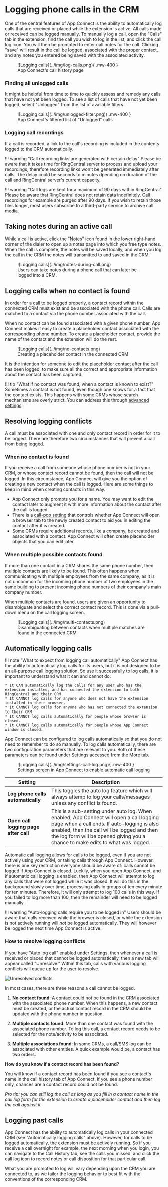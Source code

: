 # Logging phone calls in the CRM

One of the central features of App Connect is the ability to automatically log calls that are received or placed while the extension is active. All calls made or received can be logged manually. To manually log a call, open the "Calls" tab in the extension, find the call you wish to log in the list, and click the call log icon. You will then be prompted to enter call notes for the call. Clicking "save" will result in the call be logged, associated with the proper contact, and any notes you entered being saved with the associated activity.

<figure markdown>
  ![Logging calls](../img/log-calls.png){ .mw-400 }
  <figcaption>App Connect's call history page</figcaption>
</figure>

### Finding all unlogged calls

It might be helpful from time to time to quickly assess and remedy any calls that have not yet been logged. To see a list of calls that have not yet been logged, select "Unlogged" from the list of available filters. 

<figure markdown>
  ![Logging calls](../img/unlogged-filter.png){ .mw-400 }
  <figcaption>App Connect's filtered list of "Unlogged" calls</figcaption>
</figure>

### Logging call recordings

If a call is recorded, a link to the call's recording is included in the contents logged to the CRM automatically. 

!!! warning "Call recording links are generated with certain delay"
    Please be aware that it takes time for RingCentral server to process and upload your recordings, therefore recording links won't be generated immediately after calls. The delay could be seconds to minutes dpending on duration of the call and RingCentral server's current capacity.  

!!! warning "Call logs are kept for a maximum of 90 days within RingCentral"
    Please be aware that RingCentral does not retain data indefinitely. Call recordings for example are purged after 90 days. If you wish to retain those files longer, most users subscribe to a third-party service to archive call media. 

## Taking notes during an active call

While a call is active, click the "Notes" icon found in the lower right-hand corner of the dialer to open up a notes page into which you free type notes. When the call is complete, the notes will be saved locally, and when you log the call in the CRM the notes will transmitted to and saved in the CRM.

<figure markdown>
  ![Logging calls](../img/notes-during-call.png)
  <figcaption>Users can take notes during a phone call that can later be logged into a CRM.</figcaption>
</figure>

## Logging calls when no contact is found

In order for a call to be logged properly, a contact record within the connected CRM must exist and be associated with the phone call. Calls are matched to a contact via the phone number associated with the call.

When no contact can be found associated with a given phone number, App Connect makes it easy to create a placeholder contact associated with the corresponding phone number. To create a placeholder contact, provide the name of the contact and the extension will do the rest. 

<figure markdown>
  ![Logging calls](../img/no-contacts.png)
  <figcaption>Creating a placeholder contact in the connected CRM</figcaption>
</figure>

It is the intention for someone to edit the placeholder contact after the call has been logged, to make sure all the correct and appropriate information about the contact has been captured. 

!!! tip "What if no contact was found, when a contact is known to exist?"
    Sometimes a contact is not found, even though one knows for a fact that the contact exists. This happens with some CRMs whose search mechanisms are overly strict. You can address this through [advanced settings](phone-number-formats.md).

## Resolving logging conflicts

A call must be associated with one and only contact record in order for it to be logged. There are therefore two circumstances that will prevent a call from being logged.

### When no contact is found

If you receive a call from someone whose phone number is not in your CRM, or whose contact record cannot be found, then the call will not be logged. In this circumstance, App Connect will give you the option of creating a new contact when the call is logged. Here are some things to keep in mind when creating contacts in this way.

* App Connect only prompts you for a name. You may want to edit the contact later to augment it with more information about the contact after the call is logged. 
* There is a [call-pop setting](making-calls.md#call-pop) that controls whether App Connect will open a browser tab to the newly created contact to aid you in editing the contact after it is created. 
* Some CRMs require additional records, like a company, be created and associated with a contact. App Connect will often create placeholder objects that you can edit later.

### When multiple possible contacts found

If more than one contact in a CRM shares the same phone number, then multiple contacts are likely to be found. This often happens when communicating with multiple employees from the same company, as it is not uncommon for the incoming phone number of two employees in the same building to present incoming phone numbers of their company's main company number. 

When multiple contacts are found, users are given an opportunity to disambiguate and select the correct contact record. This is done via a pull-down menu on the call logging screen. 

<figure markdown>
  ![Logging calls](../img/multi-contacts.png)
  <figcaption>Disambiguating between contacts when multiple matches are found in the connected CRM</figcaption>
</figure>

## Automatically logging calls

!!! note "What to expect from logging call automatically"
    App Connect has the ability to automatically log calls for its users, but it is not designed to be an all-purpose call logging solution. So use it successfully to log calls, it is important to understand what it can and cannot do:
	
    * It CAN automatically log the calls for any user who has the extension installed, and has connected the extension to both RingCentral and their CRM.
	* It CANNOT log calls for anyone who does not have the extension installed in their browser. 
	* It CANNOT log calls for anyone who has not connected the extension to their CRM. 
	* It CANNOT log calls automatically for people whose browser is closed. 
	* It CANNOT log calls automatically for people whose App Connect window is closed. 
		
App Connect can be configured to log calls automatically so that you do not need to remember to do so manually. To log calls automatically, there are two configuration parameters that are relevant to you. Both of these parameters can be found under Settings accessed from the More tab.

<figure markdown>
  ![Logging calls](../img/settings-call-log.png){ .mw-400 }
  <figcaption>Settings screen in App Connect to enable automatic call logging</figcaption>
</figure>

| Setting | Description |
|---------|-------------|
| **Log phone calls automatically** | This toggles the auto log feature which will always attemp to log your calls/messages unless any conflict is found. |
| **Open call logging page after call** | This is a sub-setting under auto log. When enabled, App Connect will open a call logging page when a call ends. If auto-logging is also enabled, then the call will be logged and then the log form will be opened giving you a chance to make edits to what was logged. | 

Automatic call logging allows for calls to be logged, even if you are not actively using your CRM, or taking calls through App Connect. However, there is one key restriction everyone should be aware of: calls cannot be logged if App Connect is closed. Luckily, when you open App Connect, and if automatic call logging is enabled, then App Connect will attempt to log any calls that were not logged while it was closed. It will do this in the background slowly over time, processing calls in groups of ten every minute for ten minutes. Therefore, it will only attempt to log 100 calls in this way. If you failed to log more than 100, then the remainder will need to be logged manually. 

!!! warning "Auto-logging calls require you to be logged in"
    Users should be aware that calls received while the browser is closed, or while the extension is not actively running will *not* be logged automatically. They will however be logged the next time App Connect is active. 

### How to resolve logging conflicts

If you have "Auto log call" enabled under Settings, then whenever a call is received or placed that cannot be logged automatically, then a new tab will appear called "Unresolve." Within this tab, calls with various logging conflicts will queue up for the user to resolve. 

![Unresolved conflicts](../img/auto-log-unresolved-conflicts.png)

In most cases, there are three reasons a call cannot be logged. 

1. **No contact found**: A contact could not be found in the CRM associated with the associated phone number. When this happens, a new contact must be created, or the actual contact record in the CRM should be updated with the phone number in question. 

2. **Multiple contacts found**: More than one contact was found with the associated phone number. To log this call, a contact record needs to be selected for the note/activity to be associated. 

3. **Multiple associations found**: In some CRMs, a call/SMS log can be associated with other entities. A quick example would be, a contact has two orders.

**How do you know if a contact record has been found?**

You will know if a contact record has been found if you see a contact's name in the call history tab of App Connect. If you see a phone number only, chances are a contact record could not be found. 

*Pro tip: you can still log the call as long as you fill in a contact name in the call log form for the extension to create a placeholder contact and then log the call against it*

## Logging past calls

App Connect has the ability to automatically log calls in your connected CRM (see "Automatically logging calls" above). However, for calls to be logged automatically, the extension must be actively running. So if you receive a call overnight for example, the next morning when you login, you can navigate to the Call History tab, see the calls you missed, and click the call log icon to record notes or call disposition for that particular call. 

What you are prompted to log will vary depending upon the CRM you are connected to, as we tailor the logging behavior to best fit with the conventions of the corresponding CRM. 

